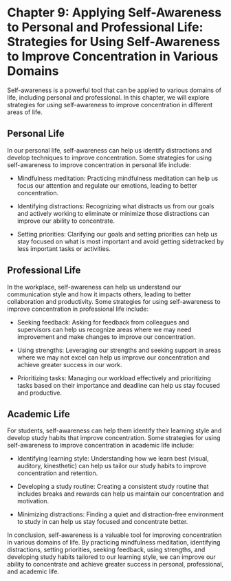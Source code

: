 Chapter 9: Applying Self-Awareness to Personal and Professional Life: Strategies for Using Self-Awareness to Improve Concentration in Various Domains
=====================================================================================================================================================

Self-awareness is a powerful tool that can be applied to various domains of life, including personal and professional. In this chapter, we will explore strategies for using self-awareness to improve concentration in different areas of life.

Personal Life
-------------

In our personal life, self-awareness can help us identify distractions and develop techniques to improve concentration. Some strategies for using self-awareness to improve concentration in personal life include:

* Mindfulness meditation: Practicing mindfulness meditation can help us focus our attention and regulate our emotions, leading to better concentration.

* Identifying distractions: Recognizing what distracts us from our goals and actively working to eliminate or minimize those distractions can improve our ability to concentrate.

* Setting priorities: Clarifying our goals and setting priorities can help us stay focused on what is most important and avoid getting sidetracked by less important tasks or activities.

Professional Life
-----------------

In the workplace, self-awareness can help us understand our communication style and how it impacts others, leading to better collaboration and productivity. Some strategies for using self-awareness to improve concentration in professional life include:

* Seeking feedback: Asking for feedback from colleagues and supervisors can help us recognize areas where we may need improvement and make changes to improve our concentration.

* Using strengths: Leveraging our strengths and seeking support in areas where we may not excel can help us improve our concentration and achieve greater success in our work.

* Prioritizing tasks: Managing our workload effectively and prioritizing tasks based on their importance and deadline can help us stay focused and productive.

Academic Life
-------------

For students, self-awareness can help them identify their learning style and develop study habits that improve concentration. Some strategies for using self-awareness to improve concentration in academic life include:

* Identifying learning style: Understanding how we learn best (visual, auditory, kinesthetic) can help us tailor our study habits to improve concentration and retention.

* Developing a study routine: Creating a consistent study routine that includes breaks and rewards can help us maintain our concentration and motivation.

* Minimizing distractions: Finding a quiet and distraction-free environment to study in can help us stay focused and concentrate better.

In conclusion, self-awareness is a valuable tool for improving concentration in various domains of life. By practicing mindfulness meditation, identifying distractions, setting priorities, seeking feedback, using strengths, and developing study habits tailored to our learning style, we can improve our ability to concentrate and achieve greater success in personal, professional, and academic life.


